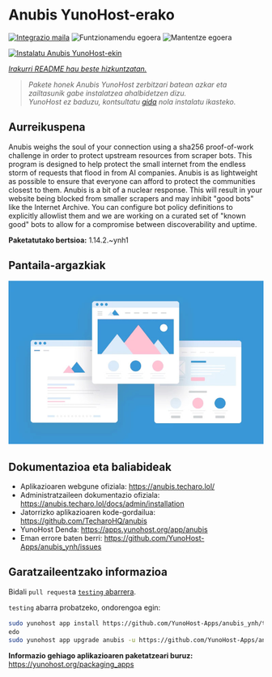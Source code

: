 <!--
Ohart ongi: README hau automatikoki sortu da <https://github.com/YunoHost/apps/tree/master/tools/readme_generator>ri esker
EZ editatu eskuz.
-->

# Anubis YunoHost-erako

[![Integrazio maila](https://apps.yunohost.org/badge/integration/anubis)](https://ci-apps.yunohost.org/ci/apps/anubis/)
![Funtzionamendu egoera](https://apps.yunohost.org/badge/state/anubis)
![Mantentze egoera](https://apps.yunohost.org/badge/maintained/anubis)

[![Instalatu Anubis YunoHost-ekin](https://install-app.yunohost.org/install-with-yunohost.svg)](https://install-app.yunohost.org/?app=anubis)

*[Irakurri README hau beste hizkuntzatan.](./ALL_README.md)*

> *Pakete honek Anubis YunoHost zerbitzari batean azkar eta zailtasunik gabe instalatzea ahalbidetzen dizu.*  
> *YunoHost ez baduzu, kontsultatu [gida](https://yunohost.org/install) nola instalatu ikasteko.*

## Aurreikuspena

Anubis weighs the soul of your connection using a sha256 proof-of-work challenge in order to protect upstream resources from scraper bots.
This program is designed to help protect the small internet from the endless storm of requests that flood in from AI companies. Anubis is as lightweight as possible to ensure that everyone can afford to protect the communities closest to them.
Anubis is a bit of a nuclear response. This will result in your website being blocked from smaller scrapers and may inhibit "good bots" like the Internet Archive. You can configure bot policy definitions to explicitly allowlist them and we are working on a curated set of "known good" bots to allow for a compromise between discoverability and uptime.


**Paketatutako bertsioa:** 1.14.2.~ynh1

## Pantaila-argazkiak

![Anubis(r)en pantaila-argazkia](./doc/screenshots/example.jpg)

## Dokumentazioa eta baliabideak

- Aplikazioaren webgune ofiziala: <https://anubis.techaro.lol/>
- Administratzaileen dokumentazio ofiziala: <https://anubis.techaro.lol/docs/admin/installation>
- Jatorrizko aplikazioaren kode-gordailua: <https://github.com/TecharoHQ/anubis>
- YunoHost Denda: <https://apps.yunohost.org/app/anubis>
- Eman errore baten berri: <https://github.com/YunoHost-Apps/anubis_ynh/issues>

## Garatzaileentzako informazioa

Bidali `pull request`a [`testing` abarrera](https://github.com/YunoHost-Apps/anubis_ynh/tree/testing).

`testing` abarra probatzeko, ondorengoa egin:

```bash
sudo yunohost app install https://github.com/YunoHost-Apps/anubis_ynh/tree/testing --debug
edo
sudo yunohost app upgrade anubis -u https://github.com/YunoHost-Apps/anubis_ynh/tree/testing --debug
```

**Informazio gehiago aplikazioaren paketatzeari buruz:** <https://yunohost.org/packaging_apps>
